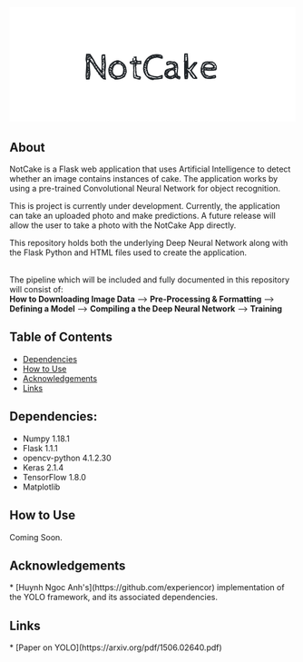 <img src="./imgs/medium.png">

<!-- <h1>NotCake</h1> -->

<h2><a name="about">About</a></h2>  
NotCake is a Flask web application that uses Artificial Intelligence to detect whether an image contains instances of cake. The application works by using a pre-trained Convolutional Neural Network for object recognition. 

This is project is currently under development. Currently, the application can take an uploaded photo and make predictions. A future release will allow the user to take a photo with the NotCake App directly.

This repository holds both the underlying Deep Neural Network along with the Flask Python and HTML files used to create the application.  


<br>
The pipeline which will be included and fully documented in this repository will consist of:

<br>
<b>How to Downloading Image Data</b> --> <b>Pre-Processing & Formatting</b> --> <b>Defining a Model</b> --> <b>Compiling a the Deep Neural Network</b> --> <b>Training</b> 



<h2>Table of Contents</h2>  

* [Dependencies](#dependencies)  
* [How to Use](#how)  
* [Acknowledgements](*acknowledgements)
* [Links](#links)   



<h2><a name="dependencies">Dependencies:</a></h2>  

  
<!-- All scripts are written in Python3. The following libraries (and their version) were also used:   -->

* Numpy                1.18.1   
* Flask                1.1.1 
* opencv-python        4.1.2.30
* Keras                2.1.4  
* TensorFlow 1.8.0  
* Matplotlib  

<h2><a name="how">How to Use</a></h2>  
Coming Soon.



<h2><a name="acknowledgements">Acknowledgements</a></h2> 
* [Huynh Ngoc Anh's](https://github.com/experiencor) implementation of the YOLO framework, and its associated dependencies.  


<h2><a name="links">Links</a></h2>  
* [Paper on YOLO](https://arxiv.org/pdf/1506.02640.pdf)


